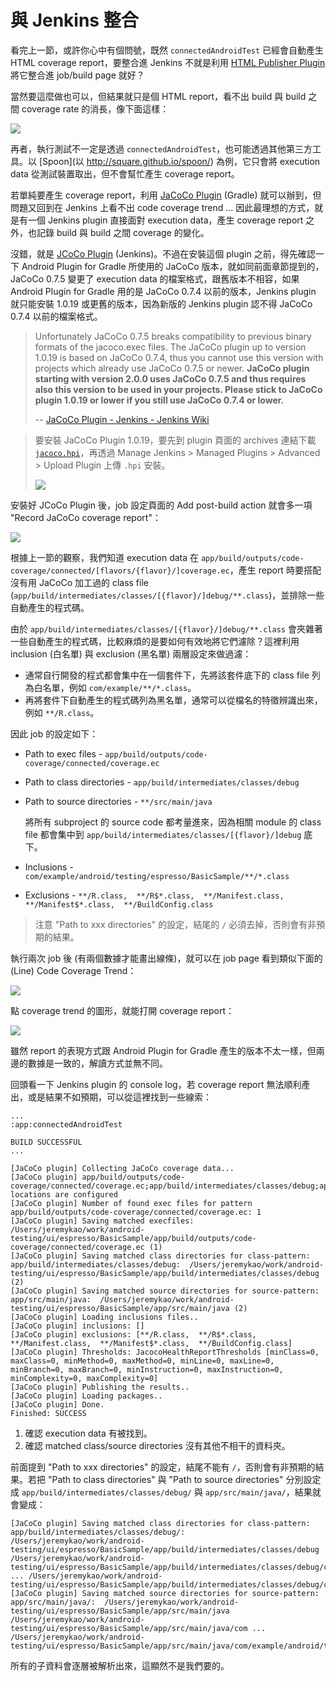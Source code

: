 # 與 Jenkins 整合

看完上一節，或許你心中有個問號，既然 `connectedAndroidTest` 已經會自動產生 HTML coverage report，要整合進 Jenkins 不就是利用 [HTML Publisher Plugin](https://wiki.jenkins-ci.org/display/JENKINS/HTML+Publisher+Plugin) 將它整合進 job/build page 就好？

當然要這麼做也可以，但結果就只是個 HTML report，看不出 build 與 build 之間 coverage rate 的消長，像下面這樣：

![](../images/jenkins-coverage-trend.png)

再者，執行測試不一定是透過 `connectedAndroidTest`，也可能透過其他第三方工具。以 [Spoon](以 http://square.github.io/spoon/) 為例，它只會將 execution data 從測試裝置取出，但不會幫忙產生 coverage report。

若單純要產生 coverage report，利用 [JaCoCo Plugin](https://docs.gradle.org/current/userguide/jacoco_plugin.html) (Gradle) 就可以辦到，但問題又回到在 Jenkins 上看不出 code coverage trend ... 因此最理想的方式，就是有一個 Jenkins plugin 直接面對 execution data，產生 coverage report 之外，也記錄 build 與 build 之間 coverage 的變化。

沒錯，就是 [JCoCo Plugin](https://wiki.jenkins-ci.org/display/JENKINS/JaCoCo+Plugin) (Jenkins)。不過在安裝這個 plugin 之前，得先確認一下 Android Plugin for Gradle 所使用的 JaCoCo 版本，就如同前面章節提到的，JaCoCo 0.7.5 變更了 execution data 的檔案格式，跟舊版本不相容，如果 Android Plugin for Gradle 用的是 JaCoCo 0.7.4 以前的版本，Jenkins plugin 就只能安裝 1.0.19 或更舊的版本，因為新版的 Jenkins plugin 認不得 JaCoCo 0.7.4 以前的檔案格式。

> Unfortunately JaCoCo 0.7.5 breaks compatibility to previous binary formats of the jacoco.exec files. The JaCoCo plugin up to version 1.0.19 is based on JaCoCo 0.7.4, thus you cannot use this version with projects which already use JaCoCo 0.7.5 or newer. **JaCoCo plugin starting with version 2.0.0 uses JaCoCo 0.7.5 and thus requires also this version to be used in your projects. Please stick to JaCoCo plugin 1.0.19 or lower if you still use JaCoCo 0.7.4 or lower.**
>
> -- [JaCoCo Plugin - Jenkins - Jenkins Wiki](https://wiki.jenkins-ci.org/display/JENKINS/JaCoCo+Plugin)

> <i class="fa fa-lightbulb-o fa-3x"></i>
> 要安裝 JaCoCo Plugin 1.0.19，要先到 plugin 頁面的 archives 連結下載 [`jacoco.hpi`](http://updates.jenkins-ci.org/download/plugins/jacoco/1.0.19/jacoco.hpi)，再透過 Manage Jenkins > Managed Plugins > Advanced > Upload Plugin 上傳 `.hpi` 安裝。
> 
> ![](../images/jenkins-upload-plugin.png)

安裝好 JCoCo Plugin 後，job 設定頁面的 Add post-build action 就會多一項 "Record JaCoCo coverage report"：

![](../images/jenkins-action-record-jacoco.png)

根據上一節的觀察，我們知道 execution data 在 `app/build/outputs/code-coverage/connected/[flavors/{flavor}/]coverage.ec`，產生 report 時要搭配沒有用 JaCoCo 加工過的 class file (`app/build/intermediates/classes/[{flavor}/]debug/**.class`)，並排除一些自動產生的程式碼。

由於 `app/build/intermediates/classes/[{flavor}/]debug/**.class` 會夾雜著一些自動產生的程式碼，比較麻煩的是要如何有效地將它們濾除？這裡利用 inclusion (白名單) 與 exclusion (黑名單) 兩層設定來做過濾：

 * 通常自行開發的程式都會集中在一個套件下，先將該套件底下的 class file 列為白名單，例如 `com/example/**/*.class`。
 * 再將套件下自動產生的程式碼列為黑名單，通常可以從檔名的特徵辨識出來，例如 `**/R.class`。

因此 job 的設定如下：

 * Path to exec files - `app/build/outputs/code-coverage/connected/coverage.ec`
 * Path to class directories - `app/build/intermediates/classes/debug`
 * Path to source directories - `**/src/main/java`

    將所有 subproject 的 source code 都考量進來，因為相關 module 的 class file 都會集中到 `app/build/intermediates/classes/[{flavor}/]debug` 底下。

 * Inclusions - `com/example/android/testing/espresso/BasicSample/**/*.class`
 * Exclusions - `**/R.class,  **/R$*.class,  **/Manifest.class,  **/Manifest$*.class,  **/BuildConfig.class`

> <i class="fa fa-fire fa-3x"></i>
> 注意 "Path to xxx directories" 的設定，結尾的 `/` 必須去掉，否則會有非預期的結果。

執行兩次 job 後 (有兩個數據才能畫出線條)，就可以在 job page 看到類似下面的 (Line) Code Coverage Trend：

![](../images/jenkins-coverage-trend-initial.png)

點 coverage trend 的圖形，就能打開 coverage report：

![](../images/jenkins-coverage-report.png)

雖然 report 的表現方式跟 Android Plugin for Gradle 產生的版本不太一樣，但兩邊的數據是一致的，解讀方式並無不同。

回頭看一下 Jenkins plugin 的 console log，若 coverage report 無法順利產出，或是結果不如預期，可以從這裡找到一些線索：

```
...
:app:connectedAndroidTest

BUILD SUCCESSFUL
...

[JaCoCo plugin] Collecting JaCoCo coverage data...
[JaCoCo plugin] app/build/outputs/code-coverage/connected/coverage.ec;app/build/intermediates/classes/debug;app/src/main/java; locations are configured
[JaCoCo plugin] Number of found exec files for pattern app/build/outputs/code-coverage/connected/coverage.ec: 1
[JaCoCo plugin] Saving matched execfiles:  /Users/jeremykao/work/android-testing/ui/espresso/BasicSample/app/build/outputs/code-coverage/connected/coverage.ec (1)
[JaCoCo plugin] Saving matched class directories for class-pattern: app/build/intermediates/classes/debug:  /Users/jeremykao/work/android-testing/ui/espresso/BasicSample/app/build/intermediates/classes/debug (2)
[JaCoCo plugin] Saving matched source directories for source-pattern: app/src/main/java:  /Users/jeremykao/work/android-testing/ui/espresso/BasicSample/app/src/main/java (2)
[JaCoCo plugin] Loading inclusions files..
[JaCoCo plugin] inclusions: []
[JaCoCo plugin] exclusions: [**/R.class,  **/R$*.class,  **/Manifest.class,  **/Manifest$*.class,  **/BuildConfig.class]
[JaCoCo plugin] Thresholds: JacocoHealthReportThresholds [minClass=0, maxClass=0, minMethod=0, maxMethod=0, minLine=0, maxLine=0, minBranch=0, maxBranch=0, minInstruction=0, maxInstruction=0, minComplexity=0, maxComplexity=0]
[JaCoCo plugin] Publishing the results..
[JaCoCo plugin] Loading packages..
[JaCoCo plugin] Done.
Finished: SUCCESS
```

 1. 確認 execution data 有被找到。
 2. 確認 matched class/source directories 沒有其他不相干的資料夾。

前面提到 "Path to xxx directories" 的設定，結尾不能有 `/`，否則會有非預期的結果。若把 "Path to class directories" 與 "Path to source directories" 分別設定成 `app/build/intermediates/classes/debug/` 與 `app/src/main/java/`，結果就會變成：

```
[JaCoCo plugin] Saving matched class directories for class-pattern: app/build/intermediates/classes/debug/:  /Users/jeremykao/work/android-testing/ui/espresso/BasicSample/app/build/intermediates/classes/debug /Users/jeremykao/work/android-testing/ui/espresso/BasicSample/app/build/intermediates/classes/debug/com ... /Users/jeremykao/work/android-testing/ui/espresso/BasicSample/app/build/intermediates/classes/debug/com/example/android/testing/espresso/BasicSample
[JaCoCo plugin] Saving matched source directories for source-pattern: app/src/main/java/:  /Users/jeremykao/work/android-testing/ui/espresso/BasicSample/app/src/main/java /Users/jeremykao/work/android-testing/ui/espresso/BasicSample/app/src/main/java/com ... /Users/jeremykao/work/android-testing/ui/espresso/BasicSample/app/src/main/java/com/example/android/testing/espresso/BasicSample
```

所有的子資料會逐層被解析出來，這顯然不是我們要的。


